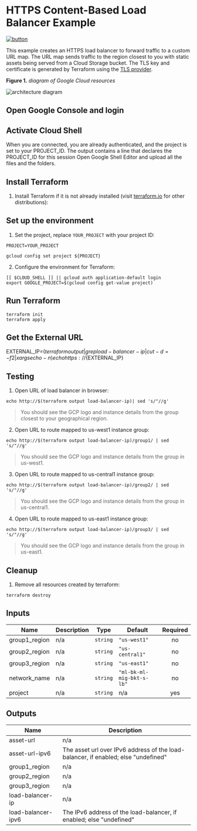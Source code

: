 # HTTPS Content-Based Load Balancer Example

[![button](http://gstatic.com/cloudssh/images/open-btn.png)](https://console.cloud.google.com/cloudshell/open?git_repo=https://github.com/GoogleCloudPlatform/terraform-google-lb-http&working_dir=examples/multi-backend-multi-mig-bucket-https-lb&page=shell&tutorial=README.md)

This example creates an HTTPS load balancer to forward traffic to a custom URL map. The URL map sends traffic to the region closest to you with static assets being served from a Cloud Storage bucket. The TLS key and certificate is generated by Terraform using the [TLS provider](https://www.terraform.io/docs/providers/tls/index.html).

**Figure 1.** *diagram of Google Cloud resources*

![architecture diagram](https://raw.githubusercontent.com/GoogleCloudPlatform/terraform-google-lb-http/master/examples/multi-backend-multi-mig-bucket-https-lb/diagram.png)

## Open Google Console and login
## Activate Cloud Shell
When you are connected, you are already authenticated, and the project is set to your PROJECT_ID. The output contains a line that declares the PROJECT_ID for this session
Open Google Shell Editor and upload all the files and the folders. 

## Install Terraform

1. Install Terraform if it is not already installed (visit [terraform.io](https://terraform.io) for other distributions):

## Set up the environment

1. Set the project, replace `YOUR_PROJECT` with your project ID:

```
PROJECT=YOUR_PROJECT
```

```
gcloud config set project ${PROJECT}
```

2. Configure the environment for Terraform:

```
[[ $CLOUD_SHELL ]] || gcloud auth application-default login
export GOOGLE_PROJECT=$(gcloud config get-value project)
```

## Run Terraform

```
terraform init
terraform apply
```

## Get the External URL
EXTERNAL_IP=$(terraform output | grep load-balancer-ip | cut -d = -f2 | xargs echo -n)
echo https://${EXTERNAL_IP}

## Testing

1. Open URL of load balancer in browser:

```
echo http://$(terraform output load-balancer-ip)| sed 's/"//g'
```

> You should see the GCP logo and instance details from the group closest to your geographical region.

2. Open URL to route mapped to us-west1 instance group:

```
echo http://$(terraform output load-balancer-ip)/group1/ | sed 's/"//g'
```

> You should see the GCP logo and instance details from the group in us-west1.

3. Open URL to route mapped to us-central1 instance group:

```
echo http://$(terraform output load-balancer-ip)/group2/ | sed 's/"//g'
```

> You should see the GCP logo and instance details from the group in us-central1.

4. Open URL to route mapped to us-east1 instance group:

```
echo http://$(terraform output load-balancer-ip)/group3/ | sed 's/"//g'
```

> You should see the GCP logo and instance details from the group in us-east1.

## Cleanup

1. Remove all resources created by terraform:

```
terraform destroy
```

<!-- BEGINNING OF PRE-COMMIT-TERRAFORM DOCS HOOK -->
## Inputs

| Name | Description | Type | Default | Required |
|------|-------------|------|---------|:--------:|
| group1\_region | n/a | `string` | `"us-west1"` | no |
| group2\_region | n/a | `string` | `"us-central1"` | no |
| group3\_region | n/a | `string` | `"us-east1"` | no |
| network\_name | n/a | `string` | `"ml-bk-ml-mig-bkt-s-lb"` | no |
| project | n/a | `string` | n/a | yes |

## Outputs

| Name | Description |
|------|-------------|
| asset-url | n/a |
| asset-url-ipv6 | The asset url over IPv6 address of the load-balancer, if enabled; else "undefined" |
| group1\_region | n/a |
| group2\_region | n/a |
| group3\_region | n/a |
| load-balancer-ip | n/a |
| load-balancer-ipv6 | The IPv6 address of the load-balancer, if enabled; else "undefined" |

<!-- END OF PRE-COMMIT-TERRAFORM DOCS HOOK -->
